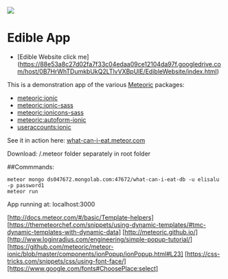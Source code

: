 ![](http://f.cl.ly/items/391y4708420P0H001k1G/meteoric.png)

# Edible App 

- [Edible Website click me] (https://88e53a8c27d02fa7f33c04edaa09ce12104da97f.googledrive.com/host/0B7HrWhTDumkbUkQ2LTlvVXBpUlE/EdibleWebsite/index.html)

This is a demonstration app of the various [Meteoric](https://github.com/meteoric) packages:

- [meteoric:ionic](https://github.com/meteoric/meteor-ionic)
- [meteoric:ionic-sass](https://github.com/meteoric/ionic-sass)
- [meteoric:ionicons-sass](https://github.com/meteoric/ionicons-sass)
- [meteoric:autoform-ionic](https://github.com/meteoric/autoform-ionic)
- [useraccounts:ionic](https://github.com/meteoric/useraccounts-ionic)

See it in action here: [what-can-i-eat.meteor.com](http://what-can-i-eat.meteor.com)

Download: /.meteor folder separately in root folder 

##Commmands:
```
meteor mongo ds047672.mongolab.com:47672/what-can-i-eat-db -u elisalu -p password1
meteor run 
```
App running at: localhost:3000 

[http://docs.meteor.com/#/basic/Template-helpers]
[https://themeteorchef.com/snippets/using-dynamic-templates/#tmc-dynamic-templates-with-dynamic-data]
[http://meteoric.github.io/]
[http://www.loginradius.com/engineering/simple-popup-tutorial/]
[https://github.com/meteoric/meteor-ionic/blob/master/components/ionPopup/ionPopup.html#L23]
[https://css-tricks.com/snippets/css/using-font-face/][https://www.google.com/fonts#ChoosePlace:select]

